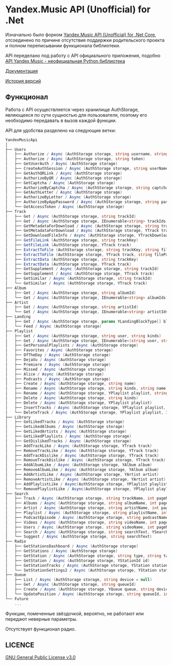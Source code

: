 Yandex.Music API (Unofficial) for .Net
====

Изначально было форком [Yandex.Music API (Unofficial) for .Net Core](https://github.com/Winster332/Yandex.Music.Api), отсоединено по причине отсутствия поддержки родительского проекта и полном переписывании функционала библиотеки.

API переделано под работу с API официального приложения, подобно [API Yandex Music - неофициальная Python библиотека](https://github.com/MarshalX/yandex-music-api) 

[Документация](https://yandexmusicapicsharp.readthedocs.io/ru/latest/index.html)

[История версий](https://github.com/K1llMan/Yandex.Music.Api/blob/master/CHANGELOG.md)

Функционал
-------

Работа с API осуществляется через хранилище AuthStorage, являющееся по сути сущностью для пользователя, поэтому его необходимо передавать в вызов каждой функции.

API для удобства разделено на следующие ветки:

```C#
YandexMusicApi
│
├── Users
│   ├── Authorize / Async (AuthStorage storage, string username, string password)
│   ├── Authorize / Async (AuthStorage storage, string token)
│   ├── GetUserAuth / Async (AuthStorage storage)
│   ├── CreateAuthSession / Async (AuthStorage storage, string userName)
│   ├── GetAuthQRLink / Async (AuthStorage storage)
│   ├── AuthorizeByQR / Async (AuthStorage storage)
│   ├── GetCaptcha / Async (AuthStorage storage)
│   ├── AuthorizeByCaptcha / Async (AuthStorage storage, string captchaValue)
│   ├── GetAuthLetter / Async (AuthStorage storage)
│   ├── AuthorizeByLetter / Async (AuthStorage storage)
│   ├── AuthorizeByAppPassword / Async (AuthStorage storage, string password)
│   └── GetAccessToken / Async (AuthStorage storage)
├── Track
│   ├── Get / Async (AuthStorage storage, string trackId)
│   ├── Get / Async (AuthStorage storage, IEnumerable<string> trackIds)
│   ├── GetMetadataForDownload / Async (AuthStorage storage, string trackKey, bool direct)
│   ├── GetMetadataForDownload / Async (AuthStorage storage, YTrack track, bool direct)
│   ├── GetDownloadFileInfo / Async (AuthStorage storage, YTrackDownloadInfoResponse metadataInfo)
│   ├── GetFileLink (AuthStorage storage, string trackKey)
│   ├── GetFileLink (AuthStorage storage, YTrack track)
│   ├── ExtractToFile (AuthStorage storage, string trackKey, string filePath)
│   ├── ExtractToFile (AuthStorage storage, YTrack track, string filePath)
│   ├── ExtractData (AuthStorage storage, string trackKey)
│   ├── ExtractData (AuthStorage storage, YTrack track)
│   ├── GetSupplement / Async (AuthStorage storage, string trackId)
│   ├── GetSupplement / Async (AuthStorage storage, YTrack track)
│   ├── GetSimilar / Async (AuthStorage storage, string trackId)
│   └── GetSimilar / Async (AuthStorage storage, YTrack track)
├── Album
│   ├── Get / Async (AuthStorage storage, string albumId)
│   └── Get / Async (AuthStorage storage, IEnumerable<string> albumIds)
├── Artist
│   ├── Get / Async (AuthStorage storage, string artistId)
│   └── Get / Async (AuthStorage storage, IEnumerable<string> artistIds)
├── Landing
│   ├── Get / Async (AuthStorage storage, params YLandingBlockType[] blocks)
│   └── Feed / Async (AuthStorage storage)
├── Playlist
│   ├── Get / Async (AuthStorage storage, string user, string kinds)
│   ├── Get / Async (AuthStorage storage, IEnumerable<(string user, string kind)> ids)
│   ├── GetPersonalPlaylists / Async (AuthStorage storage)
│   ├── Favorites / Async (AuthStorage storage)
│   ├── OfTheDay / Async (AuthStorage storage)
│   ├── DejaVu / Async (AuthStorage storage)
│   ├── Premiere / Async (AuthStorage storage)
│   ├── Missed / Async (AuthStorage storage)
│   ├── Alice / Async (AuthStorage storage)
│   ├── Podcasts / Async (AuthStorage storage)
│   ├── Create / Async (AuthStorage storage, string name)
│   ├── Rename / Async (AuthStorage storage, string kinds, string name)
│   ├── Rename / Async (AuthStorage storage, YPlaylist playlist, string name)
│   ├── Delete / Async (AuthStorage storage, string kinds)
│   ├── Delete / Async (AuthStorage storage, YPlaylist playlist)
│   ├── InsertTracks / Async (AuthStorage storage, YPlaylist playlist, IEnumerable<YTrack> tracks)
│   └── DeleteTrack / Async (AuthStorage storage, YPlaylist playlist, IEnumerable<YTrack> tracks)
├── Library
│   ├── GetLikedTracks / Async (AuthStorage storage)
│   ├── GetLikedAlbums / Async (AuthStorage storage)
│   ├── GetLikedArtists / Async (AuthStorage storage)
│   ├── GetLikedPlaylists / Async (AuthStorage storage)
│   ├── GetDislikedTracks / Async (AuthStorage storage)
│   ├── AddTrackLike / Async (AuthStorage storage, YTrack track)
│   ├── RemoveTrackLike / Async (AuthStorage storage, YTrack track)
│   ├── AddTrackDislike / Async (AuthStorage storage, YTrack track)
│   ├── RemoveTrackDislike / Async (AuthStorage storage, YTrack track)
│   ├── AddAlbumLike / Async (AuthStorage storage, YAlbum album)
│   ├── RemoveAlbumLike / Async (AuthStorage storage, YAlbum album)
│   ├── AddArtistLike / Async (AuthStorage storage, YArtist artist)
│   ├── RemoveArtistLike / Async (AuthStorage storage, YArtist artist)
│   ├── AddPlaylistLike / Async(AuthStorage storage, YPlaylist playlist)
│   └── RemovePlaylistLike / Async(AuthStorage storage, YPlaylist playlist)
├── Search
│   ├── Track / Async (AuthStorage storage, string trackName, int pageNumber = 0)
│   ├── Albums / Async (AuthStorage storage, string albumName, int pageNumber = 0)
│   ├── Artist / Async (AuthStorage storage, string artistName, int pageNumber = 0)
│   ├── Playlist / Async (AuthStorage storage, string playlistName, int pageNumber = 0)
│   ├── PodcastEpisode / Async (AuthStorage storage, string podcastName, int pageNumber = 0)
│   ├── Videos / Async (AuthStorage storage, string videoName, int pageNumber = 0)
│   ├── Users / Async (AuthStorage storage, string videoName, int pageNumber = 0) *
│   ├── Search / Async (AuthStorage storage, string searchText, YSearchType searchType, int page = 0)
│   └── Suggest / Async (AuthStorage storage, string searchText)
├── Radio
│   ├── GetStationsDashboard / Async (AuthStorage storage)
│   ├── GetStations / Async (AuthStorage storage)
│   ├── GetStation / Async (AuthStorage storage, string type, string tag)
│   ├── GetStation / Async (AuthStorage storage, YStationId id)
│   ├── GetStationTracks / Async (AuthStorage storage, YStation station, string prevTrackId = "")
│   └── SetStationSettings2 / Async (AuthStorage storage, YStation station, YStationSettings2 settings)
├── Queue
│   ├── List / Async (AuthStorage storage, string device = null)
│   ├── Get / Async (AuthStorage storage, string queueId)
│   ├── Create / Async (AuthStorage storage, YQueue queue, string device = null)
│   └── UpdatePosition / Async (AuthStorage storage, string queueId, int currentIndex, bool isInteractive, string device = null)
└── Future
    ...
```

Функции, помеченные звёздочкой, вероятно, не работают или передают неверные параметры.

Отсутствует функционал радио.

## LICENCE
[GNU General Public License v3.0](https://github.com/K1llMan/Yandex.Music.Api/blob/master/LICENSE)